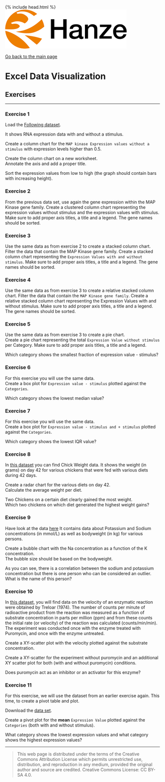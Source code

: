 {% include head.html %}
![Hanze](../hanze/hanze.png)

[Go back to the main page](../index.md)


# Excel Data Visualization

## Exercises

---

### Exercise 1

Load the [Following dataset](./files_12_data_visualization_exercises/exercise01/exercise01.csv).

It shows RNA expression data with and without a stimulus.  

Create a column chart for the `MAP kinase Expression values without a stimulus` with expression levels higher than 0.5.  

Create the column chart on a new worksheet.  
Annotate the axis and add a proper title.  

Sort the expression values from low to high (the graph should contain bars with increasing height).  

### Exercise 2

From the previous data set, use again the gene expression within the MAP Kinase gene family.
Create a clustered column chart representing the expression values without stimulus and the expression values with stimulus. Make sure to add proper axis titles, a title and a legend. The gene names should be sorted.

### Exercise 3

Use the same data as from exercise 2 to create a stacked column chart. Filter the data that contain the MAP Kinase gene family.
Create a stacked column chart representing the `Expression Values with and without stimulus`. Make sure to add proper axis titles, a title and a legend. The gene names should be sorted.

### Exercise 4

Use the same data as from exercise 3 to create a relative stacked column chart. Filter the data that contain the `MAP Kinase gene family`. Create a relative stacked column chart representing the Expression Values with and without stimulus. Make sure to add proper axis titles, a title and a legend. The gene names should be sorted.  

### Exercise 5

Use the same data as from exercise 3 to create a pie chart.  
Create a pie chart representing the total `Expression Value without stimulus` per Category. Make sure to add proper axis titles, a title and a legend.  

Which category shows the smallest fraction of expression value - stimulus?  

### Exercise 6

For this exercise you will use the same data.  
Create a box plot for `Expression value - stimulus` plotted against the `Categories`.  

Which category shows the lowest median value?  

### Exercise 7

For this exercise you will use the same data.  
Create a box plot for `Expression value - stimulus and + stimulus` plotted against the `Categories`.  

Which category shows the lowest IQR value?  

### Exercise 8

In [this dataset](./files_12_data_visualization_exercises/exercise08/ChickWeight.csv) you can find Chick Weight data. It shows the weight (in grams) on day 42 for various chickens that were fed with various diets during 42 days.  

Create a radar chart for the various diets on day 42.  
Calculate the average weight per diet.  

Two Chickens on a certain diet clearly gained the most weight.  
Which two chickens on which diet generated the highest weight gains?  

### Exercise 9

Have look at the data [here](./files_12_data_visualization_exercises/exercise09/data.csv)
It contains data about Potassium and Sodium concentrations (in mmol/L) as well as bodyweight (in kg) for various persons.  

Create a bubble chart with the Na concentration as a function of the K concentration.  
The bubble size should be based on the bodyweight.  

As you can see, there is a correlation between the sodium and potassium concentration but there is one person who can be considered an outlier. What is the name of this person?  

### Exercise 10

In [this dataset](./files_12_data_visualization_exercises/exercise10/data.csv), you will find data on the velocity of an enzymatic reaction were obtained by Treloar (1974). The number of counts per minute of radioactive product from the reaction was measured as a function of substrate concentration in parts per million (ppm) and from these counts the initial rate (or velocity) of the reaction was calculated (counts/min/min). The experiment was conducted once with the enzyme treated with Puromycin, and once with the enzyme untreated.  

Create a XY-scatter plot with the velocity plotted against the substrate concentration.  

Create a XY-scatter for the experiment without puromycin and an additional XY scatter plot for both (with and without puromycin) conditions.  

Does puromycin act as an inhibitor or an activator for this enzyme?  

### Exercise 11

For this exercise, we will use the dataset from an earlier exercise again. This time, to create a pivot table and plot.  

Download the [data set](./files_12_data_visualization_exercises/exercise11/data.csv).  

Create a pivot plot for the **mean** `Expression Value` plotted against the `Categories` (both with and without stimulus).  

What category shows the lowest expression values and what category shows the highest expression values?  
 

---


>This web page is distributed under the terms of the Creative Commons Attribution License which permits unrestricted use, distribution, and reproduction in any medium, provided the original author and source are credited.
>Creative Commons License: CC BY-SA 4.0.

